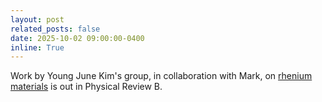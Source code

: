 ```yaml
---
layout: post
related_posts: false
date: 2025-10-02 09:00:00-0400
inline: True
---
```


Work by Young June Kim's group, in collaboration with Mark, on [rhenium materials](/publications/#frontini2025resonant) is out in Physical Review B.
